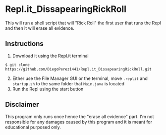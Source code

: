 # Repl.it_DissapearingRickRoll

This will run a shell script that will "Rick Roll" the first user that runs the Repl and then it will erase all evidence.

## Instructions 
1. Download it using the Repl.it terminal
```
$ git clone https://github.com/DiegoPerez1441/Repl.it_DissapearingRickRoll.git
```
2. Either use the File Manager GUI or the terminal, move `.replit` and `startup.sh` to the same folder that `Main.java` is located
3. Run the Repl using the start button

## Disclaimer
This program only runs once hence the "erase all evidence" part. 
I'm not responsible for any damages caused by this program and it is meant for educational purposed only.
